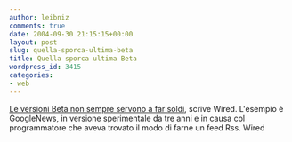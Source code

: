 ```yaml
---
author: leibniz
comments: true
date: 2004-09-30 21:15:15+00:00
layout: post
slug: quella-sporca-ultima-beta
title: Quella sporca ultima Beta
wordpress_id: 3415
categories:
- web
---
```


[Le versioni Beta non sempre servono a far soldi](http://www.wired.com/news/culture/0,1284,65106,00.html?tw=rss.TOP), scrive Wired. L'esempio è GoogleNews, in versione sperimentale da tre anni e in causa col programmatore che aveva trovato il modo di farne un feed Rss.
Wired
